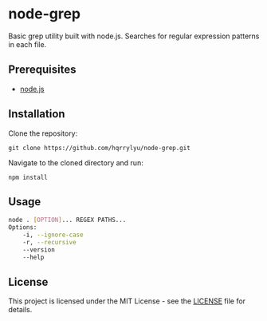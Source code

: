 # node-grep

Basic grep utility built with node.js.
Searches for regular expression patterns in each file.

## Prerequisites

- [node.js](https://nodejs.org/en/download/)

## Installation

Clone the repository:

`git clone https://github.com/hqrrylyu/node-grep.git`

Navigate to the cloned directory and run:

`npm install`

## Usage

```sh
node . [OPTION]... REGEX PATHS...
Options:
    -i, --ignore-case
    -r, --recursive
    --version
    --help
```

## License

This project is licensed under the MIT License - see the [LICENSE](./LICENSE) file for details.
